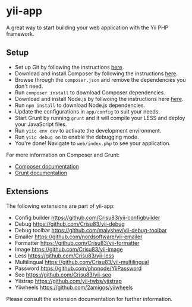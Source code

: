 yii-app
=======

A great way to start building your web application with the Yii PHP framework.

## Setup

 * Set up Git by following the instructions [here](https://help.github.com/articles/set-up-git).
 * Download and install Composer by following the instructions [here](http://getcomposer.org/download/).
 * Browse through the `composer.json` and remove the dependencies you don't need.
 * Run `composer install` to download Composer dependencies.
 * Download and install Node.js by follwoing the instructions here [here](https://github.com/joyent/node/wiki/Installing-Node.js-via-package-manager).
 * Run `npm install` to download  Node.js dependencies.
 * Update the configurations in `app/config` to suit your needs.
 * Start Grunt by running `grunt` and it will compile your LESS and deploy your JavaScript files.
 * Run `yiic env dev` to activate the development environment.
 * Run `yiic debug on` to enable the debugging mode.
 * You're done! Navigate to `web/index.php` to see your application.

For more information on Composer and Grunt:

* [Composer documentation](http://getcomposer.org/doc/)
* [Grunt documentation](http://gruntjs.com/getting-started)

## Extensions

The following extensions are part of yii-app:

 * Config builder https://github.com/Crisu83/yii-configbuilder
 * Debug https://github.com/Crisu83/yii-debug
 * Debug toolbar https://github.com/malyshev/yii-debug-toolbar
 * Emailer https://github.com/nordsoftware/yii-emailer
 * Formatter https://github.com/Crisu83/yii-formatter
 * Image https://github.com/Crisu83/yii-image
 * Less https://github.com/Crisu83/yii-less
 * Multilingual https://github.com/Crisu83/yii-multilingual
 * Password https://github.com/phpnode/YiiPassword
 * Seo https://github.com/Crisu83/yii-seo
 * Yiistrap https://github.com/yii-twbs/yiistrap
 * Yiiwheels https://github.com/2amigos/yiiwheels

Please consult the extension documentation for further information.
